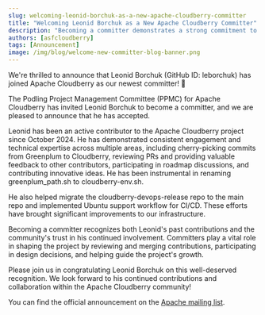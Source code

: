 ```yaml
---
slug: welcoming-leonid-borchuk-as-a-new-apache-cloudberry-committer
title: "Welcoming Leonid Borchuk as a New Apache Cloudberry Committer"
description: "Becoming a committer demonstrates a strong commitment to the community."
authors: [asfcloudberry]
tags: [Announcement]
image: /img/blog/welcome-new-committer-blog-banner.png
---
```


We're thrilled to announce that Leonid Borchuk (GitHub ID: leborchuk) has joined Apache Cloudberry as our newest committer! 🎉

<!-- truncate -->

The Podling Project Management Committee (PPMC) for Apache Cloudberry has invited Leonid Borchuk to become a committer, and we are pleased to announce that he has accepted.

Leonid has been an active contributor to the Apache Cloudberry project since October 2024. He has demonstrated consistent engagement and technical expertise across multiple areas, including cherry-picking commits from Greenplum to Cloudberry, reviewing PRs and providing valuable feedback to other contributors, participating in roadmap discussions, and contributing innovative ideas. He has been instrumental in renaming greenplum_path.sh to cloudberry-env.sh.

He also helped migrate the cloudberry-devops-release repo to the main repo and implemented Ubuntu support workflow for CI/CD. These efforts have brought significant improvements to our infrastructure.

Becoming a committer recognizes both Leonid's past contributions and the community's trust in his continued involvement. Committers play a vital role in shaping the project by reviewing and merging contributions, participating in design decisions, and helping guide the project's growth.

Please join us in congratulating Leonid Borchuk on this well-deserved recognition. We look forward to his continued contributions and collaboration within the Apache Cloudberry community!

You can find the official announcement on the [Apache mailing list](https://lists.apache.org/thread/vn8k3dy2j11nv5bk3kryhjowv20ct73n).
